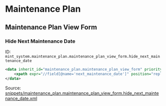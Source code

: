 # Maintenance Plan
## Maintenance Plan View Form  
### Hide Next Maintenance Date  
ID: `mint_system.maintenance_plan.maintenance_plan_view_form.hide_next_maintenance_date`  
```xml
<data inherit_id="maintenance_plan.maintenance_plan_view_form" priority="50">
    <xpath expr="//field[@name='next_maintenance_date']" position="replace"/>
</data>

```
Source: [snippets/maintenance_plan.maintenance_plan_view_form.hide_next_maintenance_date.xml](https://github.com/Mint-System/Odoo-Build/tree/16.0/snippets/maintenance_plan.maintenance_plan_view_form.hide_next_maintenance_date.xml)

